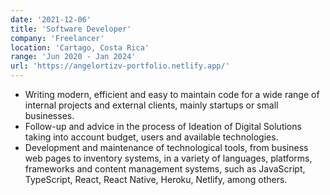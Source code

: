 ```yaml
---
date: '2021-12-06'
title: 'Software Developer'
company: 'Freelancer'
location: 'Cartago, Costa Rica'
range: 'Jun 2020 - Jan 2024'
url: 'https://angelortizv-portfolio.netlify.app/'
---
```


- Writing modern, efficient and easy to maintain code for a wide range of internal projects and external clients, mainly startups or small businesses.
- Follow-up and advice in the process of Ideation of Digital Solutions taking into account budget, users and available technologies.
- Development and maintenance of technological tools, from business web pages to inventory systems, in a variety of languages, platforms, frameworks and content management systems, such as JavaScript, TypeScript, React, React Native, Heroku, Netlify, among others.

